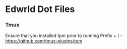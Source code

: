 # Edwrld Dot Files

### Tmux
Ensure that you installed tpm prior to running Prefix + I - https://github.com/tmux-plugins/tpm
